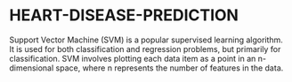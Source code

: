 # HEART-DISEASE-PREDICTION
Support Vector Machine (SVM) is a popular supervised learning algorithm. It is used for both classification and regression problems, but primarily for classification. SVM involves plotting each data item as a point in an n-dimensional space, where n represents the number of features in the data.
